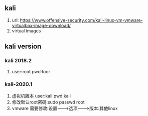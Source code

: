 ## kali
1. url:
https://www.offensive-security.com/kali-linux-vm-vmware-virtualbox-image-download/
2. virtual images


## kali version
###  kali 2018.2
1. user:root pwd:toor

### kali-2020.1
1. 虚拟机版本 user:kali pwd:kali
2. 修改默认root密码:sudo passwd root
3. vmware 需要修改:设置--->选项--->版本:其他linux

